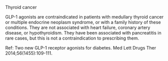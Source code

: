 Thyroid cancer

GLP-1 agonists are contraindicated in patients with medullary thyroid cancer or multiple endocrine neoplasm syndrome, or with a family history of these conditions. They are not associated with heart failure, coronary artery disease, or hypothyroidism. They have been associated with pancreatitis in rare cases, but this is not a contraindication to prescribing them.

Ref: Two new GLP-1 receptor agonists for diabetes. Med Lett Drugs Ther 2014;56(1455):109-111.